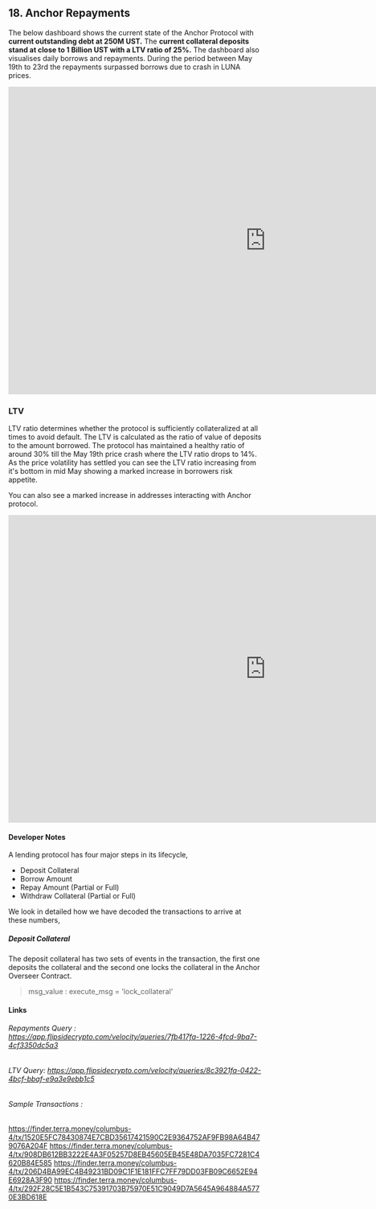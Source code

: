 ## 18. Anchor Repayments

The below dashboard shows the current state of the Anchor Protocol with **current outstanding debt at 250M UST.** The **current collateral deposits stand at close to 1 Billion UST with a LTV ratio of 25%.** The dashboard also visualises daily borrows and repayments. During the period between May 19th to 23rd the repayments surpassed borrows due to crash in LUNA prices.   

<iframe width="1024" height="612" src="https://app.powerbi.com/view?r=eyJrIjoiNGFhMDcxNjUtYWZhMC00MDcwLWI3NjYtMjg2YWUzMDZmZTk1IiwidCI6ImIyNzI1YWM4LTMyY2MtNDhjZS1iYTdmLTc4MmFlYjQxNTUwYSJ9" frameborder="0" allowFullScreen="true"></iframe>


### LTV

LTV ratio determines whether the protocol is sufficiently collateralized at all times to avoid default. The LTV is calculated as the ratio of value of deposits to the amount borrowed. The protocol has maintained a healthy ratio of around 30% till the May 19th price crash where the LTV ratio drops to 14%. As the price volatility has settled you can see the LTV ratio increasing from it's bottom in mid May showing a marked increase in borrowers risk appetite.  

You can also see a marked increase in addresses interacting with Anchor protocol.  

<iframe width="1024" height="612" src="https://app.powerbi.com/view?r=eyJrIjoiMjhjYWFiOTktMDBlYi00NDA5LWE4NTEtNmM2ZGE1ZDViMGE4IiwidCI6ImIyNzI1YWM4LTMyY2MtNDhjZS1iYTdmLTc4MmFlYjQxNTUwYSJ9" frameborder="0" allowFullScreen="true"></iframe>

#### Developer Notes  

A lending protocol has four major steps in its lifecycle,

* Deposit Collateral
* Borrow Amount
* Repay Amount (Partial or Full)
* Withdraw Collateral (Partial or Full)

We look in detailed how we have decoded the transactions to arrive at these numbers,
  
##### Deposit Collateral

The deposit collateral has two sets of events in the transaction, the first one deposits the collateral and the second one locks the collateral in the Anchor Overseer Contract.

> msg_value : execute_msg = 'lock_collateral'




#### Links
###### Repayments Query : <https://app.flipsidecrypto.com/velocity/queries/7fb417fa-1226-4fcd-9ba7-4cf3350dc5a3>
###### LTV Query: <https://app.flipsidecrypto.com/velocity/queries/8c3921fa-0422-4bcf-bbaf-e9a3e9ebb1c5>
######  Sample Transactions : 
<https://finder.terra.money/columbus-4/tx/1520E5FC78430874E7CBD35617421590C2E9364752AF9FB98A64B479076A204F>
<https://finder.terra.money/columbus-4/tx/908DB612BB3222E4A3F05257D8EB45605EB45E48DA7035FC7281C4620B84E585>
<https://finder.terra.money/columbus-4/tx/206D4BA99EC4B49231BD09C1F1E181FFC7FF79DD03FB09C6652E94E6928A3F90>
<https://finder.terra.money/columbus-4/tx/292F28C5E1B543C75391703B75970E51C9049D7A5645A964884A5770E3BD618E>
